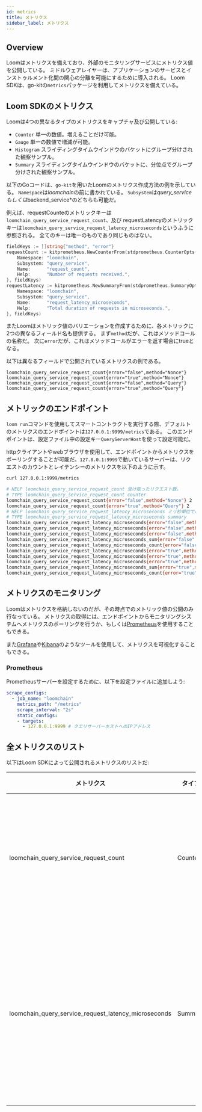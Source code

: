 ```yaml
---
id: metrics
title: メトリクス
sidebar_label: メトリクス
---
```

## Overview

Loomはメトリクスを備えており、外部のモニタリングサービスにメトリクス値を公開している。 ミドルウェアレイヤーは、アプリケーションのサービスとインストゥルメント化間の関心の分離を可能にするために導入される。 Loom SDKは、go-kitの`metrics`パッケージを利用してメトリクスを備えている。

## Loom SDKのメトリクス

Loomは4つの異なるタイプのメトリクスをキャプチャ及び公開している:

- `Counter` 単一の数値。増えることだけ可能。
- `Gauge` 単一の数値で増減が可能。
- `Histogram` スライディングタイムウインドウのバケットにグループ分けされた観察サンプル。
- `Summary` スライディングタイムウインドウのバケットに、分位点でグループ分けされた観察サンプル。

以下のGoコードは、`go-kit`を用いたLoomのメトリクス作成方法の例を示している。 `Namespace`は*loomchain*の前に書かれている。 `Subsystem`は*query_serviceもしくは*backend_service*のどちらも可能だ。

例えば、requestCounteのメトリックキーは`loomchain_query_service_request_count`、及び requestLatencyのメトリックキーは`loomchain_query_service_request_latency_microseconds`というふうに参照される。 全てのキーは唯一のものであり同じものはない。

```Go
fieldKeys := []string{"method", "error"}
requestCount := kitprometheus.NewCounterFrom(stdprometheus.CounterOpts{
    Namespace: "loomchain",
    Subsystem: "query_service",
    Name:      "request_count",
    Help:      "Number of requests received.",
}, fieldKeys)
requestLatency := kitprometheus.NewSummaryFrom(stdprometheus.SummaryOpts{
    Namespace: "loomchain",
    Subsystem: "query_service",
    Name:      "request_latency_microseconds",
    Help:      "Total duration of requests in microseconds.",
}, fieldKeys)
```

またLoomはメトリック値のバリエーションを作成するために、各メトリックに2つの異なるフィールド名も提供する。 まず`method`だが、これはメソッドコールの名称だ。 次に`error`だが、これはメソッドコールがエラーを返す場合にtrueとなる。

以下は異なるフィールドで公開されているメトリクスの例である。

    loomchain_query_service_request_count{error="false",method="Nonce"}
    loomchain_query_service_request_count{error="true",method="Nonce"}
    loomchain_query_service_request_count{error="false",method="Query"}
    loomchain_query_service_request_count{error="true",method="Query"}
    

## メトリックのエンドポイント

`loom run`コマンドを使用してスマートコントラクトを実行する際、デフォルトのメトリクスのエンドポイントは`127.0.0.1:9999/metrics`である。 このエンドポイントは、設定ファイル中の設定キー`QueryServerHost`を使って設定可能だ。

httpクライアントやwebブラウザを使用して、エンドポイントからメトリクスをポーリングすることが可能だ。`127.0.0.1:9999`で動いているサーバーは、リクエストのカウントとレイテンシーのメトリクスを以下のように示す。

```sh
curl 127.0.0.1:9999/metrics

# HELP loomchain_query_service_request_count 受け取ったリクエスト数。
# TYPE loomchain_query_service_request_count counter
loomchain_query_service_request_count{error="false",method="Nonce"} 2
loomchain_query_service_request_count{error="true",method="Query"} 2
# HELP loomchain_query_service_request_latency_microseconds ミリ秒単位での全リクエストの合計時間。
# TYPE loomchain_query_service_request_latency_microseconds summary
loomchain_query_service_request_latency_microseconds{error="false",method="Nonce",quantile="0.5"} 1.0352e-05
loomchain_query_service_request_latency_microseconds{error="false",method="Nonce",quantile="0.9"} 2.4728e-05
loomchain_query_service_request_latency_microseconds{error="false",method="Nonce",quantile="0.99"} 2.4728e-05
loomchain_query_service_request_latency_microseconds_sum{error="false",method="Nonce"} 3.508e-05
loomchain_query_service_request_latency_microseconds_count{error="false",method="Nonce"} 2
loomchain_query_service_request_latency_microseconds{error="true",method="Query",quantile="0.5"} 1.5574e-05
loomchain_query_service_request_latency_microseconds{error="true",method="Query",quantile="0.9"} 1.7501e-05
loomchain_query_service_request_latency_microseconds{error="true",method="Query",quantile="0.99"} 1.7501e-05
loomchain_query_service_request_latency_microseconds_sum{error="true",method="Query"} 3.3075000000000004e-05
loomchain_query_service_request_latency_microseconds_count{error="true",method="Query"} 2

```

## メトリクスのモニタリング

Loomはメトリクスを格納しないのだが、その時点でのメトリック値の公開のみ行なっている。 メトリクスの取得には、エンドポイントからモニタリングシステムへメトリクスのポーリングを行うか、もしくは[Prometheus](https://prometheus.io/docs/prometheus/latest/installation/)を使用することもできる。

また[Grafana](https://grafana.com/)や[Kibana](https://www.elastic.co/products/kibana)のようなツールを使用して、メトリクスを可視化することもできる。

### Prometheus

Prometheusサーバーを設定するために、以下を設定ファイルに追加しよう:

```yaml
scrape_configs:
  - job_name: "loomchain"
    metrics_path: "/metrics"
    scrape_interval: "2s"
    static_configs:
    - targets:
      - 127.0.0.1:9999 # クエリサーバーホストへのIPアドレス
```

## 全メトリクスのリスト

以下はLoom SDKによって公開されるメトリクスのリストだ:

| メトリクス                                                    | タイプ     | 説明                   |
| -------------------------------------------------------- | ------- | -------------------- |
| loomchain_query_service_request_count                | Counter | 受け取ったクエリリクエスト数       |
| loomchain_query_service_request_latency_microseconds | Summary | ミリ秒単位でのクエリリクエストの合計時間 |